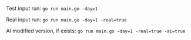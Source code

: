 Test input run: `go run main.go -day=1`

Real input run: `go run main.go -day=1 -real=true`

AI modified version, if exists: `go run main.go -day=1 -real=true -ai=true`